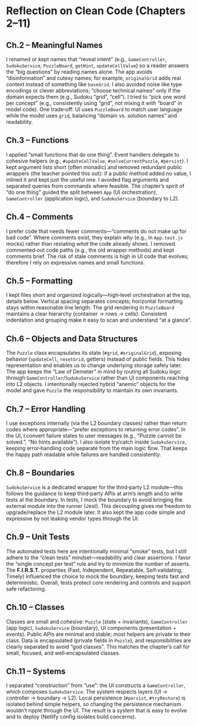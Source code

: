 # Reflection on Clean Code (Chapters 2–11)

## Ch.2 – Meaningful Names

I renamed or kept names that “reveal intent” (e.g., `GameController`, `SudokuService`, `PuzzleBoard`, `getHint`, `updateCellValue`) so a reader answers the “big questions” by reading names alone. The app avoids “disinformation” and cutesy names; for example, `originalGrid` adds real context instead of something like `baseGrid`. I also avoided noise like type encodings or clever abbreviations; “choose technical names” only if the domain expects them (e.g., Sudoku “grid”, “cell”). I tried to “pick one word per concept” (e.g., consistently using “grid”, not mixing it with “board” in model code). One trade‑off: UI uses `PuzzleBoard` to match user language while the model uses `grid`, balancing “domain vs. solution names” and readability.

## Ch.3 – Functions

I applied “small functions that do one thing”. Event handlers delegate to cohesive helpers (e.g., `#updateCellValue`, `#solveCurrentPuzzle`, `#persist`). I kept argument lists short (often monadic) and removed redundant public wrappers (the teacher pointed this out): if a public method added no value, I inlined it and kept just the useful one. I avoided flag arguments and separated queries from commands where feasible. The chapter’s spirit of “do one thing” guided the split between `App` (UI orchestration), `GameController` (application logic), and `SudokuService` (boundary to L2).

## Ch.4 – Comments

I prefer code that needs fewer comments—“comments do not make up for bad code”. Where comments exist, they explain *why* (e.g., in `App.test.js` mocks) rather than restating *what* the code already shows. I removed commented‑out code paths (e.g., the old wrapper methods) and kept comments brief. The risk of stale comments is high in UI code that evolves; therefore I rely on expressive names and small functions.

## Ch.5 – Formatting

I kept files short and organized logically—high‑level orchestration at the top, details below. Vertical spacing separates concepts; horizontal formatting stays within reasonable line length. The grid rendering in `PuzzleBoard` maintains a clear hierarchy (container → rows → cells). Consistent indentation and grouping make it easy to scan and understand “at a glance”.

## Ch.6 – Objects and Data Structures

The `Puzzle` class encapsulates its state (`#grid`, `#originalGrid`), exposing behavior (`updateCell`, `resetGrid`, getters) instead of public fields. This hides representation and enables us to change underlying storage safely later. The app keeps the “Law of Demeter” in mind by routing all Sudoku logic through `GameController`/`SudokuService` rather than UI components reaching into L2 objects. I intentionally rejected hybrid “anemic” objects for the model and gave `Puzzle` the responsibility to maintain its own invariants.

## Ch.7 – Error Handling

I use exceptions internally (via the L2 boundary classes) rather than return codes where appropriate—“prefer exceptions to returning error codes”. In the UI, I convert failure states to user messages (e.g., “Puzzle cannot be solved.”, “No hints available”). I also isolate try/catch inside `SudokuService`, keeping error‑handling code separate from the main logic flow. That keeps the happy path readable while failures are handled consistently.

## Ch.8 – Boundaries

`SudokuService` is a dedicated wrapper for the third‑party L2 module—this follows the guidance to keep third‑party APIs at arm’s length and to write tests at the boundary. In tests, I mock the boundary to avoid bringing the external module into the runner (Jest). This decoupling gives me freedom to upgrade/replace the L2 module later. It also kept the app code simple and expressive by not leaking vendor types through the UI.

## Ch.9 – Unit Tests

The automated tests here are intentionally minimal “smoke” tests, but I still adhere to the “clean tests” mindset—readability and clear assertions. I favor the “single concept per test” rule and try to minimize the number of asserts. The **F.I.R.S.T.** properties (Fast, Independent, Repeatable, Self‑validating, Timely) influenced the choice to mock the boundary, keeping tests fast and deterministic. Overall, tests protect core rendering and controls and support safe refactoring.

## Ch.10 – Classes

Classes are small and cohesive: `Puzzle` (state + invariants), `GameController` (app logic), `SudokuService` (boundary), UI components (presentation + events). Public APIs are minimal and stable; most helpers are private to their class. Data is encapsulated (private fields in `Puzzle`), and responsibilities are clearly separated to avoid “god classes”. This matches the chapter’s call for small, focused, and well‑encapsulated classes.

## Ch.11 – Systems

I separated “construction” from “use”: the UI constructs a `GameController`, which composes `SudokuService`. The system respects layers (UI → controller → boundary → L2). Local persistence (`#persist`, `#tryRestore`) is isolated behind simple helpers, so changing the persistence mechanism wouldn’t ripple through the UI. The result is a system that is easy to evolve and to deploy (Netlify config isolates build concerns).
